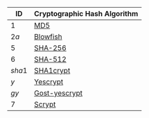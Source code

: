 | ID | Cryptographic Hash Algorithm |
| --- | ----------------------------- |
| $1$ | [MD5](https://en.wikipedia.org/wiki/MD5) |
| $2a$ | [Blowfish](https://en.wikipedia.org/wiki/Blowfish_(cipher)) |
| $5$ | [SHA-256](https://en.wikipedia.org/wiki/SHA-2) |
| $6$ | [SHA-512](https://en.wikipedia.org/wiki/SHA-2) |
| $sha1$ | [SHA1crypt](https://en.wikipedia.org/wiki/SHA-1) |
| $y$ | [Yescrypt](https://github.com/openwall/yescrypt) |
| $gy$ | [Gost-yescrypt](https://www.openwall.com/lists/yescrypt/2019/06/30/1) |
| $7$ | [Scrypt](https://en.wikipedia.org/wiki/Scrypt) |
